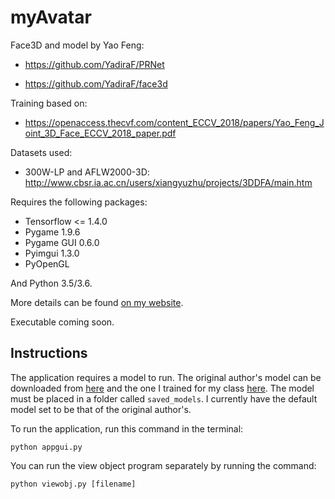 # myAvatar

Face3D and model by Yao Feng:

- https://github.com/YadiraF/PRNet

- https://github.com/YadiraF/face3d

Training based on:

- https://openaccess.thecvf.com/content_ECCV_2018/papers/Yao_Feng_Joint_3D_Face_ECCV_2018_paper.pdf

Datasets used:

 - 300W-LP and AFLW2000-3D: http://www.cbsr.ia.ac.cn/users/xiangyuzhu/projects/3DDFA/main.htm


Requires the following packages:
- Tensorflow <= 1.4.0
- Pygame 1.9.6
- Pygame GUI 0.6.0
- Pyimgui 1.3.0
- PyOpenGL

And Python 3.5/3.6.

More details can be found [on my website](https://jordibardia.github.io).

Executable coming soon.

## Instructions
The application requires a model to run. The original author's model can be downloaded from [here](https://drive.google.com/file/d/1UoE-XuW1SDLUjZmJPkIZ1MLxvQFgmTFH/view?usp=sharing) and the one I trained for my class [here](https://drive.google.com/file/d/13ZHCaBC8rVgGq1i0U0YKztMJAAqejOVQ/view?usp=sharing). The model must be placed in a folder called <code>saved_models</code>. I currently have the default model set to be that of the original author's.

To run the application, run this command in the terminal:

    python appgui.py
    

You can run the view object program separately by running the command:

    python viewobj.py [filename]